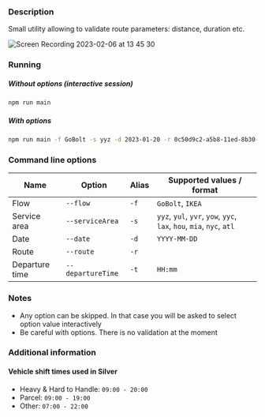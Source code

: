 ### Description

Small utility allowing to validate route parameters: distance, duration etc.

![Screen Recording 2023-02-06 at 13 45 30](https://user-images.githubusercontent.com/3175922/216956704-bbc8b80a-7aaf-47af-9bb4-a067a88b2d7d.gif)

### Running

##### Without options (interactive session)

```ts
npm run main
```

##### With options

```sh
npm run main -f GoBolt -s yyz -d 2023-01-20 -r 0c50d9c2-a5b8-11ed-8b30-7fca111d0cd1 -t 09:00
```

### Command line options

| Name           | Option            | Alias | Supported values / format                                            |
| -------------- | ----------------- | ----- | -------------------------------------------------------------------- |
| Flow           | `--flow`          | `-f`  | `GoBolt`, `IKEA`                                                     |
| Service area   | `--serviceArea`   | `-s`  | `yyz`, `yul`, `yvr`, `yow`, `yyc`, `lax`, `hou`, `mia`, `nyc`, `atl` |
| Date           | `--date`          | `-d`  | `YYYY-MM-DD`                                                         |
| Route          | `--route`         | `-r`  |                                                                      |
| Departure time | `--departureTime` | `-t`  | `HH:mm`                                                              |

### Notes

- Any option can be skipped. In that case you will be asked to select option value interactively
- Be careful with options. There is no validation at the moment

### Additional information

#### Vehicle shift times used in Silver

- Heavy & Hard to Handle: `09:00 - 20:00`
- Parcel: `09:00 - 19:00`
- Other: `07:00 - 22:00`
